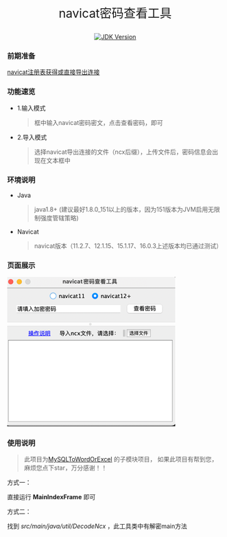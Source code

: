 <p style="font-size: 28px;" align="center">navicat密码查看工具</p>

<p align="center">
 <a href="#">
    <img src="https://img.shields.io/badge/JDK-1.8+-green.svg" alt="JDK Version">
 </a>
</p>

### 前期准备

<a target="_blank" href="https://blog.csdn.net/qq_42745404/article/details/105887302">navicat注册表获得或直接导出连接</a>

### 功能速览

* 1.输入模式

    > 框中输入navicat密码密文，点击查看密码，即可
    
* 2.导入模式
    
   > 选择navicat导出连接的文件（ncx后缀），上传文件后，密码信息会出现在文本框中

### 环境说明

* Java
  > java1.8+ (建议最好1.8.0_151以上的版本，因为151版本为JVM启用无限制强度管辖策略)

* Navicat
  > navicat版本（11.2.7、12.1.15、15.1.17、16.0.3上述版本均已通过测试）

### 页面展示

![UploadFile](src/main/resources/img/index.png)

### 使用说明

> 此项目为[MySQLToWordOrExcel](https://github.com/Zhuoyuan1/MySQLToWordOrExcel) 的子模块项目，
> 如果此项目有帮到您，麻烦您点下star，万分感谢！！

方式一：

  直接运行 **MainIndexFrame** 即可

方式二：

  找到 *src/main/java/util/DecodeNcx* ，此工具类中有解密main方法



